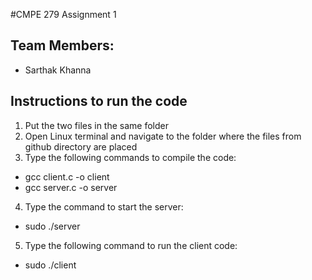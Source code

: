 #CMPE 279 Assignment 1

## Team Members: 
* Sarthak Khanna

## Instructions to run the code

1. Put the two files in the same folder
2. Open Linux terminal and navigate to the folder where the files from github directory are placed
3. Type the following commands to compile the code:
* gcc client.c -o client
* gcc server.c -o server

4. Type the command to start the server:
* sudo ./server

5. Type the following command to run the client code:
* sudo ./client
